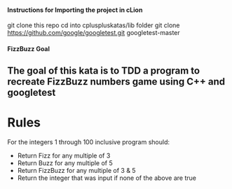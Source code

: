 #### Instructions for Importing the project in cLion

git clone this repo
cd into cpluspluskatas/lib folder
git clone https://github.com/google/googletest.git googletest-master

#### FizzBuzz Goal

## The goal of this kata is to TDD a program to recreate FizzBuzz numbers game using C++ and googletest

# Rules
For the integers 1 through 100 inclusive program should:

- Return Fizz for any multiple of 3
- Return Buzz for any multiple of 5
- Return FizzBuzz for any multiple of 3 & 5
- Return the integer that was input if none of the above are true

